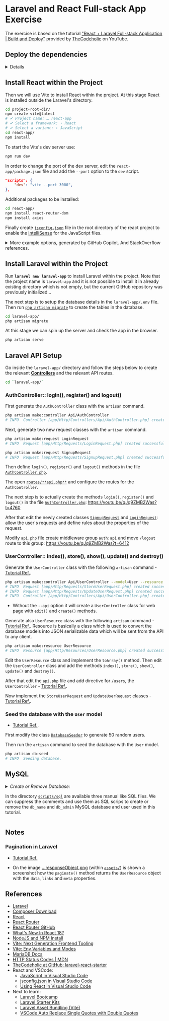 # Laravel and React Full-stack App Exercise

The exercise is based on the tutorial ["React + Laravel Full-stack Application | Build and Deploy"](https://youtu.be/qJq9ZMB2Was) provided by [TheCodeholic](https://thecodeholic.com/) on YouTube.

## Deploy the dependencies

<details>

### Get Composer

First [download](https://getcomposer.org/download/) `composer.phar`, then you can move it somewhere in your `$PATH` or use it as local executable, e.g. `php composer.phar` or `./composer.phar --version`. In my case I moved it to **`~/composer`**.

In order to get the list of [the global envvars of composer](https://stackoverflow.com/q/30664220/6543935), run `composer config --list --global`, of to get the location of the binaries run `composer global config bin-dir --absolute`.

### Install Laravel Installer and Check System Requirements

Run `composer global require laravel/installer` to install the [Laravel Installer](https://laravel.com/docs/installation#installing-laravel).

The Laravel framework has a few [system requirements](https://laravel.com/docs/deployment#server-requirements) you need to satisfy them before installing it.

### Install NodeJS and NPM

Source [MLW Node.JS Getting started](https://wiki.metalevel.tech/wiki/Node.js_Getting_Started). Install the latest/stable version of NodeJS and NPM on Debian based GNU/Linux.

```bash
sudo apt update
sudo apt install -y nodejs npm

sudo npm cache clean -f
sudo npm install -g n
sudo n stable           # sudo n latest
```

</details>

## Install React within the Project

Then we will use Vite to install React within the project. At this stage React is installed outside the Laravel's directory.

```bash
cd project-root-dir/
npm create vite@latest
# ✔ Project name: … react-app
# ✔ Select a framework: › React
# ✔ Select a variant: › JavaScript
cd react-app/
npm install
```

To start the Vite's dev server use:

```bash
npm run dev
```

In order to change the port of the dev server, edit the `react-app/package.json` file and add the `--port` option to the `dev` script.

```json
"scripts": {
    "dev": "vite --port 3000",
},
```

Additional packages to be installed:

```bash
cd react-app/
npm install react-router-dom
npm install axios
```

Finally create [`jsconfig.json`](react-app/jsconfig.json) file in the root directory of the react project to enable the [IntelliSense](https://code.visualstudio.com/docs/languages/javascript#_intellisense) for the JavaScript files.

<details>
<summary>
More example options, generated by GitHub Copilot. And StackOverflow references.
</summary>

```json
{
  "compilerOptions": {
    "target": "esnext",
    "module": "esnext",
    "jsx": "preserve",
    "allowJs": true,
    "allowSyntheticDefaultImports": true,
    "esModuleInterop": true,
    "skipLibCheck": true,
    "forceConsistentCasingInFileNames": true,
    "strict": true,
    "noImplicitReturns": true,
    "noFallthroughCasesInSwitch": true,
    "moduleResolution": "node",
    "resolveJsonModule": true,
    "isolatedModules": true,
    "noEmit": true,
    "jsxFactory": "React.createElement",
    "jsxFragmentFactory": "React.Fragment",
    "lib": ["esnext", "dom"]
  },
  "include": ["src"]
}
```

Refs:

- [How do you configure VSCode jsconfig for React?](https://stackoverflow.com/questions/58910872/how-do-you-configure-vscode-jsconfig-for-react)
- [Auto Import of React Components in Visual Studio Code](https://stackoverflow.com/questions/60637561/auto-import-of-react-components-in-visual-studio-code)

</details>

## Install Laravel within the Project

Run **`laravel new laravel-app`** to install Laravel within the project. Note that the project name is `laravel-app` and it is not possible to install it in already existing directory which is not empty, but the current GitHub repository was previously initialized...

The next step is to setup the database details in the `laravel-app/.env` file. Then run [`php artisan migrate`](https://youtu.be/qJq9ZMB2Was?t=781) to create the tables in the database.

```bash
cd laravel-app/
php artisan migrate
```

At this stage we can spin up the server and check the app in the browser.

```bash
php artisan serve
```

## Laravel API Setup

Go inside the `laravel-app/` directory and follow the steps below to create the relevant [**Controllers**](https://laravel.com/docs/9.x/controllers#main-content) and the relevant API routes.

```bash
cd `laravel-app/`
```

### AuthController:: login(), register() and logout()

First generate the `AuthController` class with the `artisan` command.

```bash
php artisan make:controller Api/AuthController
# INFO  Controller [app/Http/Controllers/Api/AuthController.php] created successfully.
```

Next, generate two new request classes with the `artisan` command.

```bash
php artisan make:request LoginRequest
# INFO  Request [app/Http/Requests/LoginRequest.php] created successfully.
```

```bash
php artisan make:request SignupRequest
# INFO  Request [app/Http/Requests/SignupRequest.php] created successfully.
```

Then define `login()`, `register()` and `logout()` methods in the file [`AuthController.php`](laravel-app/app/Http/Controllers/Api/AuthController.php).

The open [`routes/**api.php**`](laravel-app/routes/api.php) and configure the routes for the `AuthController`.

The next step is to actually create the methods `login()`, `register()` and `logout()` in the file [`AuthController.php`](laravel-app/app/Http/Controllers/Api/AuthController.php): <https://youtu.be/qJq9ZMB2Was?t=4760>

After that edit the newly created classes [`SignupRequest`](./laravel-app/app/Http/Requests/SignupRequest.php) and [`LoginRequest`](./laravel-app/app/Http/Requests/LoginRequest.php): allow the user's requests and define rules about the properties of the request.

Modify [`api.php`](laravel-app/routes/api.php) file create middleware group `auth:api` and move `/logout` route to this group: <https://youtu.be/qJq9ZMB2Was?t=6412>

### UserController:: index(), store(), show(), update() and destroy()

Generate the `UserController` class with the following `artisan` command - [Tutorial Ref.](https://youtu.be/qJq9ZMB2Was?t=6667).

```bash
php artisan make:controller Api/UserController --model=User --resource --requests --api
# INFO  Request [app/Http/Requests/StoreUserRequest.php] created successfully.
# INFO  Request [app/Http/Requests/UpdateUserRequest.php] created successfully.
# INFO  Controller [app/Http/Controllers/Api/UserController.php] created successfully.
```

- Without the `--api` option it will create a `UserController` class for web page with `edit()` and `create()` methods.

Generate also `UserResource` class with the following `artisan` command - [Tutorial Ref.](https://youtu.be/qJq9ZMB2Was?t=6825). Resource is basically a class which is used to convert the database models into JSON serializable data which will be sent from the API to any client.

```bash
php artisan make:resource UserResource
# INFO  Resource [app/Http/Resources/UserResource.php] created successfully.
```

Edit the `UserResource` class and implement the `toArray()` method.
Then edit the `UserController` class and add the methods `index()`, `store()`, `show()`, `update()` and `destroy()`.

After that edit the `api.php` file and add directive for `/users`, the `UserController` - [Tutorial Ref.](https://youtu.be/qJq9ZMB2Was?t=7160).

Now implement the `StoreUserRequest` and `UpdateUserRequest` classes - [Tutorial Ref.](https://youtu.be/qJq9ZMB2Was?t=7178).

### Seed the database with the `User` model

- [Tutorial Ref.](https://youtu.be/qJq9ZMB2Was?t=7468).

First modify the class [`DatabaseSeeder`](laravel-app/database/seeders/DatabaseSeeder.php#18) to generate 50 random users.

Then run the `artisan` command to seed the database with the `User` model.

```bash
php artisan db:seed
# INFO  Seeding database.
```

## MySQL

<details>

<summary> <em>Create or Remove Database:</em>

In the directory [`scripts/sql`](scripts/sql/) are available three manual like SQL files. We can suppress the comments and use them as SQL scrips to create or remove the `db_name` and `db_admin` MySQL database and user used in this tutorial.

</summary>

```bash
sed -r \
-e '/^(-- |$)/d' \
-e 's/db_name/db_name/g' \
-e 's/db_admin/db_admin/g' \
-e 's/strong-password/strong-password/g' \
scripts/sql/mariadb_db_create.sql | sudo mysql # scripts/sql/mysql_db_create.sql | sudo mysql
```

```bash
sed -r \
-e '/^(-- |$)/d' \
-e 's/db_name/db_name/g' \
-e 's/db_admin/db_admin/g' \
scripts/sql/db_remove.sql | sudo mysql
```

</details>

## Notes

### Pagination in Laravel

- [Tutorial Ref.](https://youtu.be/qJq9ZMB2Was?t=7515)

- On the image [...responseObject.png](assets/screenshots/UserController->index->paginate->responseObject.png) (within [`assets/`](assets/screenshots)) is shown a screenshot how the `paginate()` method returns the `UserResource` object with the `data`, `links` and `meta` properties.

## References

- [Laravel](https://laravel.com/)
- [Composer Download](https://getcomposer.org/download/)
- [React](https://reactjs.org/)
- [React Router](https://reactrouter.com/)
- [React Router GitHub](https://github.com/remix-run/react-router)
- [What's New In React 18?](https://blog.webdevsimplified.com/2021-06/react-18-changes/)
- [NodeJS and NPM Install](https://wiki.metalevel.tech/wiki/Node.js_Getting_Started)
- [Vite: Next Generation Frontend Tooling](https://vitejs.dev/)
- [Vite: Env Variables and Modes](https://vitejs.dev/guide/env-and-mode.html)
- [MariaDB Docs](https://mariadb.com/kb/en/authentication-from-mariadb-104/)
- [HTTP Status Codes | MDN](https://developer.mozilla.org/en-US/docs/Web/HTTP/Status)
- [TheCodeholic at GitHub: laravel-react-starter](https://github.com/thecodeholic/laravel-react-starter)
- React and VSCode:
  - [JavaScript in Visual Studio Code](https://code.visualstudio.com/docs/languages/javascript)
  - [jsconfig.json in Visual Studio Code](https://code.visualstudio.com/docs/languages/jsconfig)
  - [Using React in Visual Studio Code](https://code.visualstudio.com/docs/nodejs/reactjs-tutorial)
- Next to learn:
  - [Laravel Bootcamp](https://bootcamp.laravel.com/introduction)
  - [Laravel Starter Kits](https://laravel.com/docs/9.x/starter-kits)
  - [Laravel Asset Bundling (Vite)](https://laravel.com/docs/9.x/vite#react)
  - [VSCode Auto Replace Single Quotes with Double Quotes](https://ourtechroom.com/fix/vscode-auto-replace-single-quotes-with-double-quotes-solved/)
